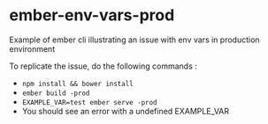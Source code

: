 # ember-env-vars-prod
Example of ember cli illustrating an issue with env vars in production environment

To replicate the issue, do the following commands :
* `npm install && bower install`
* `ember build -prod`
* `EXAMPLE_VAR=test ember serve -prod`
* You should see an error with a undefined EXAMPLE_VAR
